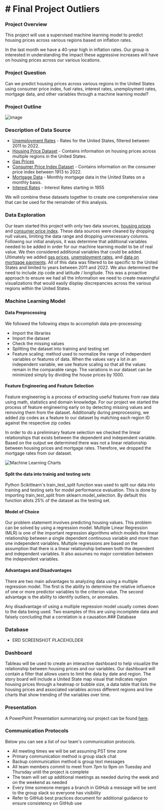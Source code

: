 # # Final Project Outliers

### Project Overview
This project will use a supervised machine learning model to predict housing prices across various regions based on inflation rates.

In the last month we have a 40-year high in inflation rates. Our group is interested in understanding the impact these aggressive increases will have on housing prices across our various locations.

### Project Question
Can we predict housing prices across various regions in the United States using consumer price index, fuel rates, interest rates, unemployment rates, mortgage data, and other variables through a machine learning model? 

### Project Outline

![image](https://user-images.githubusercontent.com/91712554/160052377-8fbe0ddc-3ca1-44f3-81ab-e82281392d9b.png)


### Description of Data Source 
 * [Unemployment Rates](https://data.oecd.org/unemp/unemployment-rate.htm) - Rates for the United States, filtered between 2011 to 2022. 
 * [Housing Price Dataset](https://www.kaggle.com/paultimothymooney/zillow-house-price-data?select=Sale_Prices_City.csv) - Contains information on housing prices across multiple regions in the United States. 
 * [Gas Prices](https://www.eia.gov/dnav/pet/hist/LeafHandler.ashx?n=PET&s=EMD_EPD2D_PTE_R50_DPG&f=W)
 * [Consumer Price Index Dataset](https://fred.stlouisfed.org/series/CPIAUCNS) - Contains information on the consumer price index between 1913 to 2022.
 * [Mortgage Data](https://www.fhfa.gov/DataTools/Downloads/Pages/National-Mortgage-Database-Aggregate-Data.aspx) - Monthly mortgage data in the United States on a monthly basis. 
 * [Interest Rates](https://fred.stlouisfed.org/series/FEDFUNDS) - Interest Rates starting in 1955

We will combine these datasets together to create one comprehensive view that can be used for the remainder of this analysis.

### Data Exploration 
Our team started this project with only two data sources, [housing prices](https://www.kaggle.com/paultimothymooney/zillow-house-price-data?select=Sale_Prices_City.csv) and [consumer price index](https://fred.stlouisfed.org/series/CPIAUCNS). These data sources were cleaned by dropping null values, limiting the data range and dropping unnecessary columns. Following our initial analysis, it was determine that additional variables needed to be added in order for our machine learning model to be of real value. We then considered additional variables that could be added. Ultimately we added [gas prices](https://www.eia.gov/dnav/pet/hist/LeafHandler.ashx?n=PET&s=EMD_EPD2D_PTE_R50_DPG&f=W),  [unemployment rates](https://data.oecd.org/unemp/unemployment-rate.htm), and [data on mortgage payments](https://www.fhfa.gov/DataTools/Downloads/Pages/National-Mortgage-Database-Aggregate-Data.aspx). All of this data was filtered to be specific to the United States and limited to years between 2011 and 2022. We also determined the need to include zip code and latitude / longitude. This was a proactive approach to ensure we had all the information we need to create meaningful visualizations that would easily display discrepancies across the various regions within the United States. 


### Machine Learning Model 
#### Data Preprocessing
We followed the following steps to accomplish data pre-processing:
 * Import the libraries
 * Import the dataset
 * Check the missing values
 * Splitting the dataset into training and testing set
 * Feature scaling: method used to normalize the range of independent variables or features of data. When the values vary a lot in an independent variable, we use feature scaling so that all the values remain in the comparable range. The variations in our dataset can be minimized simply by dividing the house prices by 1000.

  #### Feature Engineering and Feature Selection

 Feature engineering is a process of extracting useful features from raw data using math, statistics and domain knowledge. For our project we started the process of feature engineering early on by detecting missing values and removing them from the dataset. Additionally during preprocessing, we added zip codes as a feature to our dataset by matching each region ID against the respective zip codes

 In order to do a preliminary feature selection we checked the linear relationships that exists between the dependent and independent variable. Based on the output we determined there was not a linear relationship between housing prices and mortgage rates. Therefore, we dropped the mortgage rates from our dataset. 
 
![Machine Learning Charts](https://user-images.githubusercontent.com/91712554/160052560-38988a82-ceac-410f-9708-05174fbd972a.png)


 #### Split the data into trainig and testing sets
 Python Scikitlearn's train_test_split function was used to split our data into training and testing sets for model performance evaluation. This is done by importing train_test_split from sklearn.model_selection. By default this function allots 25% of the dataset as the testing set.

 #### Model of Choice
 Our problem statement involves predicting housing values. This problem can be solved by using a regression model. Multiple Linear Regression (MLR) is one of the important regression algorithms which models the linear relationship between a single dependent continuous variable and more than one independent variables. Multiple regressions are based on the assumption that there is a linear relationship between both the dependent and independent variables. It also assumes no major correlation between the independent variables.
 
#### Advantages and Disadvantages 
 There are two main advantages to analyzing data using a multiple regression model. The first is the ability to determine the relative influence of one or more predictor variables to the criterion value. The second advantage is the ability to identify outliers, or anomalies.

 Any disadvantage of using a multiple regression model usually comes down to the data being used. Two examples of this are using incomplete data and falsely concluding that a correlation is a causation.### Database

### Database

 * ERD SCREENSHOT PLACEHOLDER

### Dashboard 
Tableau will be used to create an interactive dashboard to help visualize the relationship between housing prices and our variables.  Our dashboard will contain a filter that allows users to limit the data by date and region. The story board will include a United State map visual that indicates region housing prices through a heatmap or bubble size, a data table that lists the housing prices and associated variables across different regions and line charts that show trending of the variables over time. 

### Presentation
A PowerPoint Presentation summarizing our project can be found [here](https://github.com/pbthompson92/Final_Project_Outliers/blob/main/Final%20Presentation.pptx). 

### Communication Protocols 
Below you can see a list of our team's communication protocols. 

 * All meeting times we will be set assuming PST time zone
 * Primary communication method is group slack chat
 * Backup communication method is group text messages
 * All team members commit to meet from 7pm to 9pm on Tuesday and Thursday until the project is complete
 * The team will set up additional meetings as needed during the week and on the weekend as needed 
 * Every time someone merges a branch in GitHub a message will be sent to the group slack so everyone has visibility 
 * Refer to GitHub best practices document for additional guidance to ensure consistency on GitHub use  

